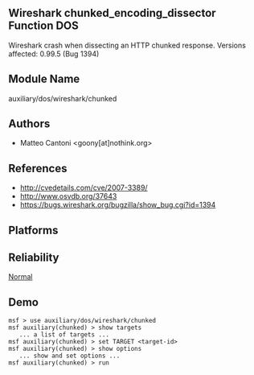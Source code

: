 ## Wireshark chunked_encoding_dissector Function DOS

Wireshark crash when dissecting an HTTP chunked response. 
Versions affected: 0.99.5 (Bug 1394)


## Module Name
auxiliary/dos/wireshark/chunked

## Authors
* Matteo Cantoni <goony[at]nothink.org>


## References
* http://cvedetails.com/cve/2007-3389/
* http://www.osvdb.org/37643
* https://bugs.wireshark.org/bugzilla/show_bug.cgi?id=1394




## Platforms


## Reliability
[Normal](https://github.com/rapid7/metasploit-framework/wiki/Exploit-Ranking)

## Demo

```
msf > use auxiliary/dos/wireshark/chunked
msf auxiliary(chunked) > show targets
   ... a list of targets ...
msf auxiliary(chunked) > set TARGET <target-id>
msf auxiliary(chunked) > show options
   ... show and set options ...
msf auxiliary(chunked) > run
```
    
    